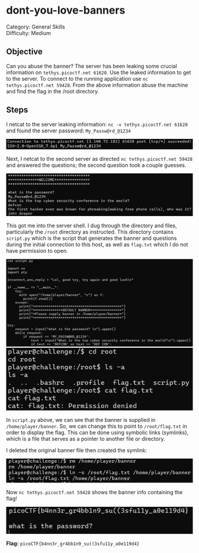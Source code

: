# dont-you-love-banners

Category: General Skills  
Difficulty: Medium

## Objective

Can you abuse the banner? The server has been leaking some crucial information on `tethys.picoctf.net 61620`. Use the leaked information to get to the server. To connect to the running application use `nc tethys.picoctf.net 59428`. From the above information abuse the machine and find the flag in the /root directory.

## Steps

I netcat to the server leaking information: `nc -v tethys.picoctf.net 61620` and found the server password: `My_Passw@rd_@1234`

![server1 banner](<server1banner.png>)

Next, I netcat to the second server as directed `nc tethys.picoctf.net 59428` and answered the questions; the second question took a couple guesses.

![server2 banner](<server2.png>)

This got me into the server shell. I dug through the directory and files, particularly the `/root` directory as instructed. This directory contains `script.py` which is the script that generates the banner and questions during the initial connection to this host, as well as `flag.txt` which I do not have permission to open.

![script.py](<script.png>)
![root directory files](<root_directory.png>)

In `script.py` above, we can see that the banner is supplied in `/home/player/banner`. So, we can change this to point to `/root/flag.txt` in order to display the flag.
This can be done using symbolic links (symlinks), which is a file that serves as a pointer to another file or directory.

I deleted the original banner file then created the symlink:

![symlink](<symlink.png>)

Now `nc tethys.picoctf.net 59428` shows the banner info containing the flag!

![updated banner with flag](updated_banner.png)

**Flag:** ```picoCTF{b4nn3r_gr4bb1n9_su((3sfu11y_a0e119d4}```

